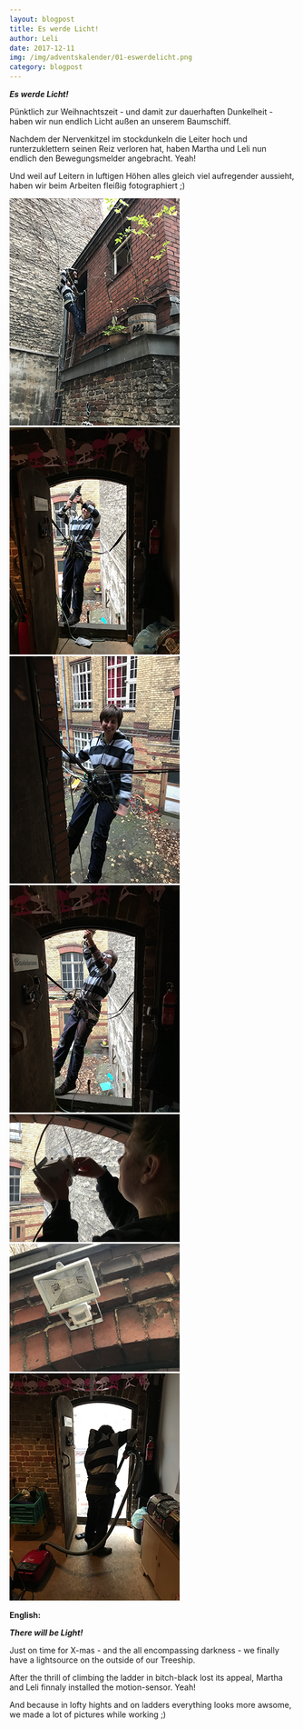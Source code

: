 ```yaml
---
layout: blogpost
title: Es werde Licht!
author: Leli
date: 2017-12-11
img: /img/adventskalender/01-eswerdelicht.png
category: blogpost
---
```


***Es werde Licht!***

Pünktlich zur Weihnachtszeit - und damit zur dauerhaften Dunkelheit - haben wir nun endlich Licht außen an unserem Baumschiff.

Nachdem der Nervenkitzel im stockdunkeln die Leiter hoch und runterzuklettern seinen Reiz verloren hat, haben Martha und Leli nun endlich den Bewegungsmelder angebracht. Yeah!

Und weil auf Leitern in luftigen Höhen alles gleich viel aufregender aussieht, haben wir beim Arbeiten fleißig fotographiert ;)



<img src="/img/adventskalender/01-eswerdelicht1.png" width="300" alt="baumschiff aussen">
<img src="/img/adventskalender/01-eswerdelicht2.png" width="300" alt="am seidenen faden">
<img src="/img/adventskalender/01-eswerdelicht3.png" width="300" alt="entspannt die seele baumbeln lassen">
<img src="/img/adventskalender/01-eswerdelicht4.png" width="300" alt="in ermangelung von schutzbrillen müssen stylische sonnenbrillen herhalten">

<img src="/img/adventskalender/01-eswerdelicht5.png" width="300" alt="leli ist auch nützlich">
<img src="/img/adventskalender/01-eswerdelicht6.png" width="300" alt="yeah licht">
<img src="/img/adventskalender/01-eswerdelicht7.png" width="300" alt="nur noch schnell saubermachen und fertig!">


**English:**

***There will be Light!***

Just on time for X-mas - and the all encompassing darkness - we finally have a lightsource on the outside of our Treeship.

After the thrill of climbing the ladder in bitch-black lost its appeal, Martha and Leli finnaly installed the motion-sensor. Yeah!

And because in lofty hights and on ladders everything looks more awsome, we made a lot of pictures while working ;) 
